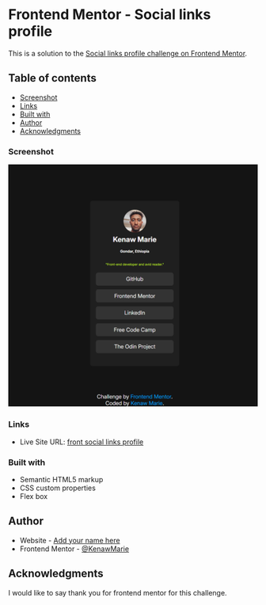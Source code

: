 # Frontend Mentor - Social links profile 

This is a solution to the [Social links profile challenge on Frontend Mentor](https://www.frontendmentor.io/challenges/social-links-profile-UG32l9m6dQ).

## Table of contents
 
- [Screenshot](#screenshot)
- [Links](#links) 
- [Built with](#built-with) 
- [Author](#author)
- [Acknowledgments](#acknowledgments)
 

### Screenshot

![](./assets/images/social-links-profile.png) 

### Links 


- Live Site URL: [front social links profile](http://kenawmarie.github.io/front-social-links-profile/)
 
### Built with

- Semantic HTML5 markup
- CSS custom properties
- Flex box 
  

## Author

- Website - [Add your name here](https://www.your-site.com)
- Frontend Mentor - [@KenawMarie](https://www.frontendmentor.io/profile/KenawMarie) 
 

## Acknowledgments

I would like to say thank you for frontend mentor for this challenge.
